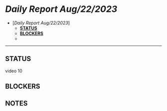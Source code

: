 # *Daily Report Aug/22/2023*
 
- [*Daily Report Aug/22/2023*]
  - [**STATUS**](#status)
  - [**BLOCKERS**](#blockers)
  - 
---

## **STATUS**
video 10

## **BLOCKERS**

## **NOTES**